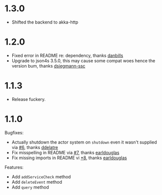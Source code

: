 # 1.3.0
- Shifted the backend to akka-http

# 1.2.0
- Fixed error in README re: dependency, thanks [danbills](https://github.com/danbills)
- Upgrade to json4s 3.5.0, this may cause some compat woes hence the version bum, thanks [dsiegmann-ssc](https://github.com/dsiegmann-ssc)

# 1.1.3

- Release fuckery.

# 1.1.0

Bugfixes:
- Actually shutdown the actor system on `shutdown` even it wasn't supplied via [#6](https://github.com/gphat/datadog-scala/pull/6), thanks [ddelatre](https://github.com/ddelautre)
- Fix misspelling in README via [#7](https://github.com/gphat/datadog-scala/pull/7), thanks [earldouglas](https://github.com/earldouglas)
- Fix missing imports in README vi [*8](https://github.com/gphat/datadog-scala/pull/8), thanks [earldouglas](https://github.com/earldouglas)

Features:
- Add `addServiceCheck` method
- Add `deleteEvent` method
- Add `query` method
